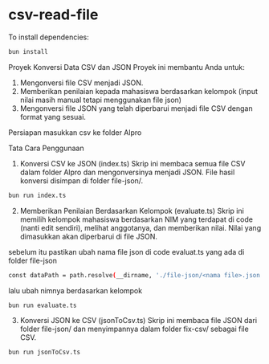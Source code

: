 # csv-read-file

To install dependencies:



```bash
bun install
```
Proyek Konversi Data CSV dan JSON
Proyek ini membantu Anda untuk:

1. Mengonversi file CSV menjadi JSON.
2. Memberikan penilaian kepada mahasiswa berdasarkan kelompok (input nilai masih manual tetapi menggunakan file json)
3. Mengonversi file JSON yang telah diperbarui menjadi file CSV dengan format yang sesuai.

Persiapan masukkan csv ke folder Alpro

Tata Cara Penggunaan
1. Konversi CSV ke JSON (index.ts)
Skrip ini membaca semua file CSV dalam folder Alpro dan mengonversinya menjadi JSON. 
File hasil konversi disimpan di folder file-json/.

```bash
bun run index.ts
```
2. Memberikan Penilaian Berdasarkan Kelompok (evaluate.ts)
Skrip ini memilih kelompok mahasiswa berdasarkan NIM yang terdapat di code (nanti edit sendiri), 
melihat anggotanya, dan memberikan nilai. 
Nilai yang dimasukkan akan diperbarui di file JSON.

sebelum itu pastikan ubah nama file json di code evaluat.ts yang ada di folder file-json
``` bash
const dataPath = path.resolve(__dirname, './file-json/<nama file>.json');
```
lalu ubah nimnya berdasarkan kelompok

```bash
bun run evaluate.ts
```
3. Konversi JSON ke CSV (jsonToCsv.ts)
Skrip ini membaca file JSON dari folder file-json/ dan menyimpannya dalam folder fix-csv/ sebagai file CSV.

```bash
bun run jsonToCsv.ts
```
